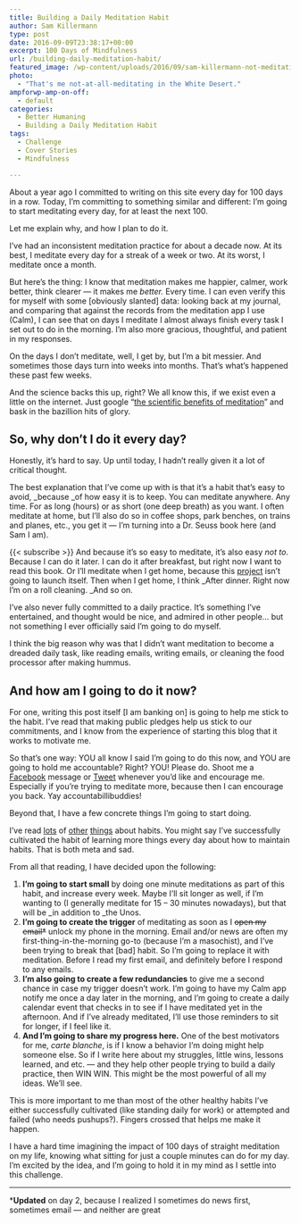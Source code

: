 ```yaml
---
title: Building a Daily Meditation Habit
author: Sam Killermann
type: post
date: 2016-09-09T23:38:17+00:00
excerpt: 100 Days of Mindfulness
url: /building-daily-meditation-habit/
featured_image: /wp-content/uploads/2016/09/sam-killermann-not-meditating-in-egypt.jpg
photo:
  - "That's me not-at-all-meditating in the White Desert."
ampforwp-amp-on-off:
  - default
categories:
  - Better Humaning
  - Building a Daily Meditation Habit
tags:
  - Challenge
  - Cover Stories
  - Mindfulness

---
```

About a year ago I committed to writing on this site every day for 100 days in a row. Today, I&#8217;m committing to something similar and different: I&#8217;m going to start meditating every day, for at least the next 100.

Let me explain why, and how I plan to do it.

I&#8217;ve had an inconsistent meditation practice for about a decade now. At its best, I meditate every day for a streak of a week or two. At its worst, I meditate once a month.

But here&#8217;s the thing: I know that meditation makes me happier, calmer, work better, think clearer &#8212; it makes me _better._ Every time. I can even verify this for myself with some [obviously slanted] data: looking back at my journal, and comparing that against the records from the meditation app I use (Calm), I can see that on days I meditate I almost always finish every task I set out to do in the morning. I&#8217;m also more gracious, thoughtful, and patient in my responses.

On the days I don&#8217;t meditate, well, I get by, but I&#8217;m a bit messier. And sometimes those days turn into weeks into months. That&#8217;s what&#8217;s happened these past few weeks.

And the science backs this up, right? We all know this, if we exist even a little on the internet. Just google &#8220;[the scientific benefits of meditation][1]&#8221; and bask in the bazillion hits of glory.

<!--more-->

## So, why don&#8217;t I do it every day?

Honestly, it&#8217;s hard to say. Up until today, I hadn&#8217;t really given it a lot of critical thought.

The best explanation that I&#8217;ve come up with is that it&#8217;s a habit that&#8217;s easy to avoid, _because _of how easy it is to keep. You can meditate anywhere. Any time. For as long (hours) or as short (one deep breath) as you want. I often meditate at home, but I&#8217;ll also do so in coffee shops, park benches, on trains and planes, etc., you get it &#8212; I&#8217;m turning into a Dr. Seuss book here (and Sam I am).

{{< subscribe >}}
And because it&#8217;s so easy to meditate, it&#8217;s also easy _not to_. Because I can do it later. I can do it after breakfast, but right now I want to read this book. Or I&#8217;ll meditate when I get home, because this [project][2] isn&#8217;t going to launch itself. Then when I get home, I think _After dinner. Right now I&#8217;m on a roll cleaning. _And so on.

I&#8217;ve also never fully committed to a daily practice. It&#8217;s something I&#8217;ve entertained, and thought would be nice, and admired in other people&#8230; but not something I ever officially said I&#8217;m going to do myself.

I think the big reason why was that I didn&#8217;t want meditation to become a dreaded daily task, like reading emails, writing emails, or cleaning the food processor after making hummus.

## And how am I going to do it now?

For one, writing this post itself [I am banking on] is going to help me stick to the habit. I&#8217;ve read that making public pledges help us stick to our commitments, and I know from the experience of starting this blog that it works to motivate me.

So that&#8217;s one way: YOU all know I said I&#8217;m going to do this now, and YOU are going to hold me accountable? Right? YOU! Please do. Shoot me a [Facebook][3] message or [Tweet][4] whenever you&#8217;d like and encourage me. Especially if you&#8217;re trying to meditate more, because then I can encourage you back. Yay accountabillibuddies!

Beyond that, I have a few concrete things I&#8217;m going to start doing.

I&#8217;ve read [lots][5] of [other][6] [things][7] about habits. You might say I&#8217;ve successfully cultivated the habit of learning more things every day about how to maintain habits. That is both meta and sad.

From all that reading, I have decided upon the following:

  1. **I&#8217;m going to start small** by doing one minute meditations as part of this habit, and increase every week. Maybe I&#8217;ll sit longer as well, if I&#8217;m wanting to (I generally meditate for 15 &#8211; 30 minutes nowadays), but that will be _in addition to _the Unos.
  2. **I&#8217;m going to create the trigger** of meditating as soon as I <del>open my email*</del> unlock my phone in the morning. Email and/or news are often my first-thing-in-the-morning go-to (because I&#8217;m a masochist), and I&#8217;ve been trying to break that [bad] habit. So I&#8217;m going to replace it with meditation. Before I read my first email, and definitely before I respond to any emails.
  3. **I&#8217;m also going to create a few redundancies** to give me a second chance in case my trigger doesn&#8217;t work. I&#8217;m going to have my Calm app notify me once a day later in the morning, and I&#8217;m going to create a daily calendar event that checks in to see if I have meditated yet in the afternoon. And if I&#8217;ve already meditated, I&#8217;ll use those reminders to sit for longer, if I feel like it.
  4. **And I&#8217;m going to share my progress here.** One of the best motivators for me, _carte blanche_, is if I know a behavior I&#8217;m doing might help someone else. So if I write here about my struggles, little wins, lessons learned, and etc. &#8212; and they help other people trying to build a daily practice, then WIN WIN. This might be the most powerful of all my ideas. We&#8217;ll see.

This is more important to me than most of the other healthy habits I&#8217;ve either successfully cultivated (like standing daily for work) or attempted and failed (who needs pushups?). Fingers crossed that helps me make it happen.

I have a hard time imagining the impact of 100 days of straight meditation on my life, knowing what sitting for just a couple minutes can do for my day. I&#8217;m excited by the idea, and I&#8217;m going to hold it in my mind as I settle into this challenge.

***

***Updated** on day 2, because I realized I sometimes do news first, sometimes email &#8212; and neither are great

 [1]: http://lmgtfy.com/?q=the+scientific+benefits+of+meditation
 [2]: http://facilitating.xyz
 [3]: http://facebook.com/killermann
 [4]: http://twitter.com/killermann
 [5]: http://zenhabits.net/
 [6]: http://99u.com/articles/17123/5-scientific-ways-to-build-habits-that-stick
 [7]: http://zenhabitsbook.com/